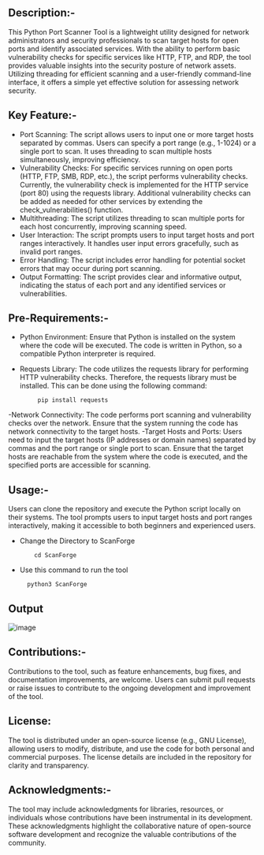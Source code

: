 ## Description:-

This Python Port Scanner Tool is a lightweight utility designed for network administrators and security professionals to scan target hosts for open ports and identify associated services. With the ability to perform basic vulnerability checks for specific services like HTTP, FTP, and RDP, the tool provides valuable insights into the security posture of network assets. Utilizing threading for efficient scanning and a user-friendly command-line interface, it offers a simple yet effective solution for assessing network security.

## Key Feature:-

- Port Scanning:
The script allows users to input one or more target hosts separated by commas.
Users can specify a port range (e.g., 1-1024) or a single port to scan.
It uses threading to scan multiple hosts simultaneously, improving efficiency.
- Vulnerability Checks:
For specific services running on open ports (HTTP, FTP, SMB, RDP, etc.), the script performs vulnerability checks.
Currently, the vulnerability check is implemented for the HTTP service (port 80) using the requests library.
Additional vulnerability checks can be added as needed for other services by extending the check_vulnerabilities() function.
- Multithreading:
The script utilizes threading to scan multiple ports for each host concurrently, improving scanning speed.
- User Interaction:
The script prompts users to input target hosts and port ranges interactively.
It handles user input errors gracefully, such as invalid port ranges.
- Error Handling:
The script includes error handling for potential socket errors that may occur during port scanning.
- Output Formatting:
The script provides clear and informative output, indicating the status of each port and any identified services or vulnerabilities.

## Pre-Requirements:- 

- Python Environment: Ensure that Python is installed on the system where the code will be executed. The code is written in Python, so a compatible Python interpreter is required.
- Requests Library: The code utilizes the requests library for performing HTTP vulnerability checks. Therefore, the requests library must be installed. This can be done using the following command:
  
           pip install requests

-Network Connectivity: The code performs port scanning and vulnerability checks over the network. Ensure that the system running the code has network connectivity to the target hosts.
-Target Hosts and Ports: Users need to input the target hosts (IP addresses or domain names) separated by commas and the port range or single port to scan. Ensure that the target hosts are reachable from the system where the code is executed, and the specified ports are accessible for scanning.

## Usage:- 

Users can clone the repository and execute the Python script locally on their systems. The tool prompts users to input target hosts and port ranges interactively, making it accessible to both beginners and experienced users. 

- Change the Directory to ScanForge

          cd ScanForge

- Use this command to run the tool
    
        python3 ScanForge 

## Output

 ![image](https://github.com/Mrsoulmaker/ScanForge/assets/91201990/0882e253-6356-42af-b81c-0d60fb44f79d)


## Contributions:-

Contributions to the tool, such as feature enhancements, bug fixes, and documentation improvements, are welcome. Users can submit pull requests or raise issues to contribute to the ongoing development and improvement of the tool.

## License:
The tool is distributed under an open-source license (e.g., GNU License), allowing users to modify, distribute, and use the code for both personal and commercial purposes. The license details are included in the repository for clarity and transparency.

## Acknowledgments:-

The tool may include acknowledgments for libraries, resources, or individuals whose contributions have been instrumental in its development. These acknowledgments highlight the collaborative nature of open-source software development and recognize the valuable contributions of the community.
